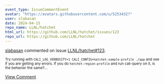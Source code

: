 ```yaml
---
event_type: IssueCommentEvent
avatar: "https://avatars.githubusercontent.com/u/5253432?"
user: slabasan
date: 2024-04-15
repo_name: LLNL/hatchet
html_url: https://github.com/LLNL/hatchet/issues/123
repo_url: https://github.com/LLNL/hatchet
---
```


<a href='https://github.com/slabasan' target='_blank'>slabasan</a> commented on issue <a href='https://github.com/LLNL/hatchet/issues/123' target='_blank'>LLNL/hatchet#123</a>.

<small>Try running with `CALI_LOG_VERBOSITY=1 CALI_CONFIG=hatchet-sample-profile ./app` and see if you are getting any errors. If you do `hatchet-region-profile` and run cali-query on it, is the behavior the same?...</small>

<a href='https://github.com/LLNL/hatchet/issues/123' target='_blank'>View Comment</a>
